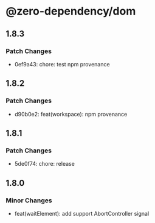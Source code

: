 # @zero-dependency/dom

## 1.8.3

### Patch Changes

- 0ef9a43: chore: test npm provenance

## 1.8.2

### Patch Changes

- d90b0e2: feat(workspace): npm provenance

## 1.8.1

### Patch Changes

- 5de0f74: chore: release

## 1.8.0

### Minor Changes

- feat(waitElement): add support AbortController signal
